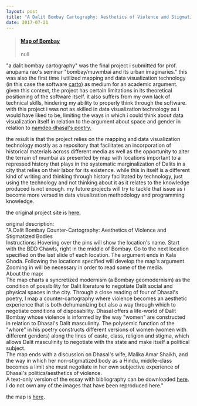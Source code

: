 ```yaml
---
layout: post
title: "A Dalit Bombay Cartography: Aesthetics of Violence and Stigmatized Bodies"
date: 2017-07-21
---
```

<blockquote class="embedly-card"><h4><a href="http://d1v8u1ev1s9e4n.cloudfront.net/585a18105ccacf44bbd12b15">Map of Bombay</a></h4><p>null</p></blockquote>
<script async src="//cdn.embedly.com/widgets/platform.js" charset="UTF-8"></script>

<p>"a dalit bombay cartography" was the final project i submitted for prof. anupama rao's seminar "bombay/muwmbai and its urban imaginaries." this was also the first time i utilized mapping and data visualization technology (in this case the software <a href="https://carto.com/">carto</a>) as medium for an academic argument. given this context, the project has certain limitations in its theoretical positioning of the software itself. it also suffers from my own lack of technical skills, hindering my ability to properly think through the software. with this project i was not as skilled in data visualization technology as i would have liked to be, limiting the ways in which i could think about data visualization itself in relation to the argument about space and gender in relation to <a href="http://www.poetryinternationalweb.net/pi/site/poet/item/10525/Namdeo-Dhasal">namdeo dhasal's poetry.</a></p>
<p> the result is that the project relies on the mapping and data visualization technology mostly as a repository that facilitates an incorporation of historical materials across different media as well as the opportunity to alter the terrain of mumbai as presented by map with locations important to a repressed history that plays in the systematic marginalization of Dalits in a city that relies on their labor for its existence. while this in itself is a different kind of writing and thinking through history facilitated by technology, just using the technology and not thinking about it as it relates to the knowledge produced is not enough. my future projects will try to tackle that issue as i become more versed in data visualization methodology and programming knowledge.</p> 
<p>
the original project site is <a href="http://newhive.com/josdchavez/dalitbombay">here.</a> 
</p>
original description:<br> 
"A Dalit Bombay Counter-Cartography: Aesthetics of Violence and Stigmatized Bodies<br> 
Instructions: Hovering over the pins will show the location's name. Start with the BDD Chawls, right in the middle of Bombay. Go to the next location specified on the last slide of each location. The argument ends in Kala Ghoda. Following the locations specified will develop the map's argument. Zooming in will be necessary in order to read some of the media. <br>
About the map:<br>
The map charts a syncretized modernism (a Bombay geomodernism) as the condition of possibility for Dalit literature to negotiate Dalit social and physical spaces in the city. Through a close reading of four of Dhasal's poetry, I map a counter-cartography where violence becomes an aesthetic experience that is both dehumanizing but also a way through which to negotiate conditions of disposability. Dhasal offers a life-world of Dalit Bombay whose violence is informed by the way "women" are constructed in relation to Dhasal's Dalit masculinity. The polysemic function of the "whore" in his poetry constructs different versions of women (women with different genders) along the lines of caste, class, religion and stigma, which allows Dalit masculinity to negotiate with the state and make itself a political subject.<br> 
The map ends with a discussion on Dhasal's wife, Malika Amar Shaikh, and the way in which her non-stigmatized body as a Hindu, middle-class becomes a limit she must negotiate in her own subjective experience of Dhasal's politics/aesthetics of violence. 
<br>
A text-only version of the essay with bibliography can be downloaded <a href="http://d1v8u1ev1s9e4n.cloudfront.net/585a17855ccacf44bbd12b0a">here</a>. 
<br>
I do not own any of the images that have been reproduced here."
<p>the map is <a href="http://d1v8u1ev1s9e4n.cloudfront.net/585a18105ccacf44bbd12b15">here</a>. 
